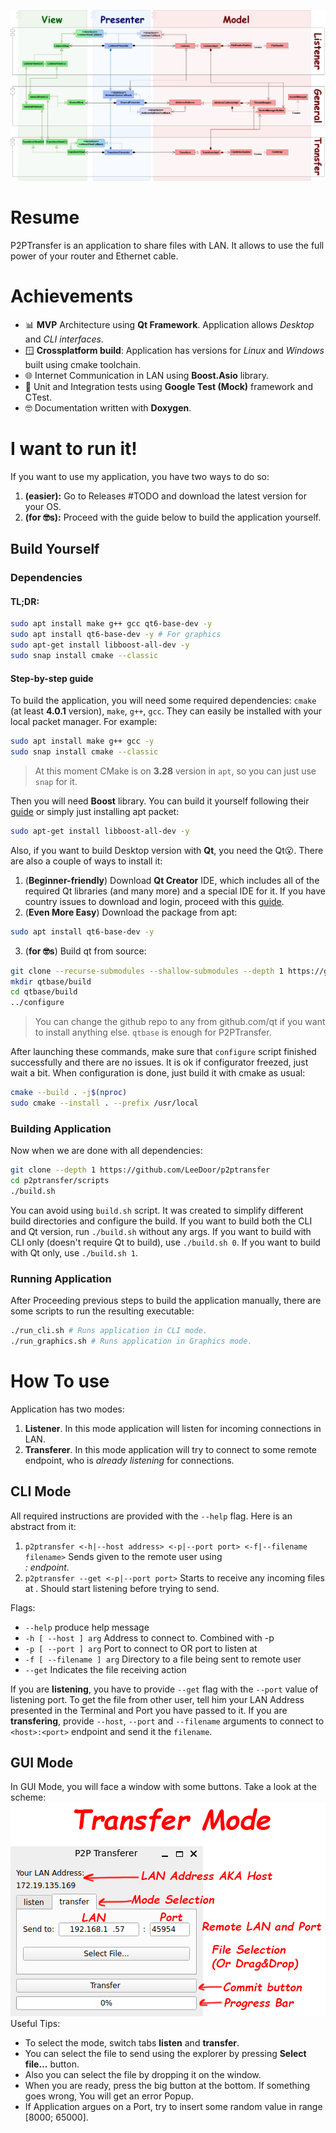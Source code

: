 ![placeholder](img/p2ptransfer.png)
# Resume
P2PTransfer is an application to share files with LAN. It allows to use the full power of your router and Ethernet cable.
# Achievements
* 📊 **MVP** Architecture using **Qt Framework**. Application allows *Desktop* and *CLI interfaces*.
* 🪟 **Crossplatform build**: Application has versions for *Linux* and *Windows* built using cmake toolchain.
* 🌐 Internet Communication in LAN using **Boost.Asio** library.
* 🧪 Unit and Integration tests using **Google Test (Mock)** framework and CTest.
* 🤓 Documentation written with **Doxygen**.

# I want to run it!
If you want to use my application, you have two ways to do so:
1. **(easier):** Go to Releases #TODO and download the latest version for your OS.
2. **(for 🤓s):** Proceed with the guide below to build the application yourself.

## Build Yourself
### Dependencies
#### **TL;DR**:
```bash
sudo apt install make g++ gcc qt6-base-dev -y
sudo apt install qt6-base-dev -y # For graphics
sudo apt-get install libboost-all-dev -y
sudo snap install cmake --classic
```
#### Step-by-step guide
To build the application, you will need some required dependencies: `cmake` (at least **4.0.1** version), `make`, `g++`, `gcc`. They can easily be installed with your local packet manager. For example:
```bash
sudo apt install make g++ gcc -y
sudo snap install cmake --classic
```
> At this moment CMake is on **3.28** version in `apt`, so you can just use `snap` for it.

Then you will need **Boost** library. You can build it yourself following their [guide](https://www.boost.org/doc/libs/1_88_0/more/getting_started/unix-variants.html) or simply just installing apt packet:
```bash
sudo apt-get install libboost-all-dev -y
```
Also, if you want to build Desktop version with **Qt**, you need the Qt😮. There are also a couple of ways to install it:
1. (**Beginner-friendly**) Download **Qt Creator** IDE, which includes all of the required Qt libraries (and many more) and a special IDE for it. If you have country issues to download and login, proceed with this [guide](https://vc.ru/dev/1125830-kak-ustanovit-qt-qt5-qt6-v-rossii-cherez-onlain-installyator-pri-blokirovke-ip-adresov).
2. (**Even More Easy**) Download the package from apt:
```bash
sudo apt install qt6-base-dev -y
```
3. (**for 🤓s**) Build qt from source:
```bash
git clone --recurse-submodules --shallow-submodules --depth 1 https://github.com/qt/qtbase
mkdir qtbase/build
cd qtbase/build
../configure
```
> You can change the github repo to any from github.com/qt if you want to install anything else. `qtbase` is enough for P2PTransfer.

After launching these commands, make sure that `configure` script finished successfully and there are no issues. It is ok if configurator freezed, just wait a bit.
When configuration is done, just build it with cmake as usual:
```bash
cmake --build . -j$(nproc)
sudo cmake --install . --prefix /usr/local
```
### Building Application
Now when we are done with all dependencies:
```bash
git clone --depth 1 https://github.com/LeeDoor/p2ptransfer
cd p2ptransfer/scripts
./build.sh
```
You can avoid using `build.sh` script. It was created to simplify different build directories and configure the build.
If you want to build both the CLI and Qt version, run `./build.sh` without any args.
If you want to build with CLI only (doesn't require Qt to build), use `./build.sh 0`.
If you want to build with Qt only, use `./build.sh 1`.
### Running Application
After Proceeding previous steps to build the application manually, there are some scripts to run the resulting executable:
```bash
./run_cli.sh # Runs application in CLI mode.
./run_graphics.sh # Runs application in Graphics mode.
```
# How To use
Application has two modes: 
1. **Listener**. In this mode application will listen for incoming connections in LAN.
2. **Transferer**. In this mode application will try to connect to some remote endpoint, who is *already listening* for connections.
## CLI Mode
All required instructions are provided with the `--help` flag. Here is an abstract from it:


1. `p2ptransfer <-h|--host address> <-p|--port port> <-f|--filename filename>`
Sends given <filename> to the remote user using <address>:<port> endpoint.
2. `p2ptransfer --get <-p|--port port>`
Starts to receive any incoming files at <port>. Should start listening before trying to send.

Flags:
  * `--help`                produce help message
  * `-h [ --host ] arg`     Address to connect to. Combined with -p <port>
  * `-p [ --port ] arg`     Port to connect to OR port to listen at
  * `-f [ --filename ] arg` Directory to a file being sent to remote user
  * `--get`                 Indicates the file receiving action

If you are **listening**, you have to provide `--get` flag with the `--port` value of listening port. To get the file from other user, tell him your LAN Address presented in the Terminal and Port you have passed to it.
If you are **transfering**, provide `--host`, `--port` and `--filename` arguments to connect to `<host>:<port>` endpoint and send it the `filename`.
## GUI Mode
In GUI Mode, you will face a window with some buttons. Take a look at the scheme:
![placeholder](img/transfer_mode.png)
Useful Tips:
* To select the mode, switch tabs **listen** and **transfer**.
* You can select the file to send using the explorer by pressing **Select file...** button.
* Also you can select the file by dropping it on the window.
* When you are ready, press the big button at the bottom. If something goes wrong, You will get an error Popup.
* If Application argues on a Port, try to insert some random value in range [8000; 65000]. 
